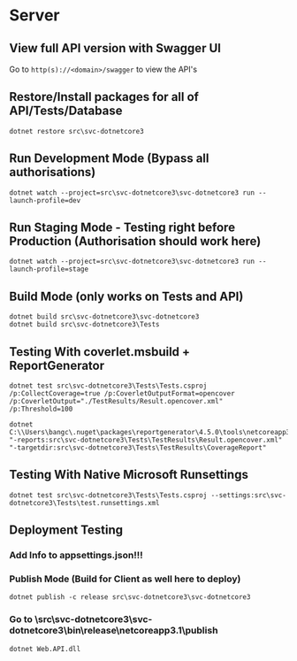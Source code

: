 # Server

## View full API version with Swagger UI
Go to `http(s)://<domain>/swagger` to view the API's

## Restore/Install packages for all of API/Tests/Database
```[cmd]
dotnet restore src\svc-dotnetcore3
```

## Run Development Mode (Bypass all authorisations)
```[cmd]
dotnet watch --project=src\svc-dotnetcore3\svc-dotnetcore3 run --launch-profile=dev
```

## Run Staging Mode - Testing right before Production (Authorisation should work here)
```[cmd]
dotnet watch --project=src\svc-dotnetcore3\svc-dotnetcore3 run --launch-profile=stage
```

## Build Mode (only works on Tests and API)
```[cmd]
dotnet build src\svc-dotnetcore3\svc-dotnetcore3
dotnet build src\svc-dotnetcore3\Tests
```

## Testing With coverlet.msbuild + ReportGenerator
```[cmd]
dotnet test src\svc-dotnetcore3\Tests\Tests.csproj /p:CollectCoverage=true /p:CoverletOutputFormat=opencover /p:CoverletOutput="./TestResults/Result.opencover.xml" /p:Threshold=100

dotnet C:\\Users\bangc\.nuget\packages\reportgenerator\4.5.0\tools\netcoreapp3.0\ReportGenerator.dll "-reports:src\svc-dotnetcore3\Tests\TestResults\Result.opencover.xml" "-targetdir:src\svc-dotnetcore3\Tests\TestResults\CoverageReport"
```

## Testing With Native Microsoft Runsettings
```[cmd]
dotnet test src\svc-dotnetcore3\Tests\Tests.csproj --settings:src\svc-dotnetcore3\Tests\test.runsettings.xml
```

## Deployment Testing
### Add Info to appsettings.json!!!
### Publish Mode (Build for Client as well here to deploy)
```[cmd]
dotnet publish -c release src\svc-dotnetcore3\svc-dotnetcore3
```
### Go to \src\svc-dotnetcore3\svc-dotnetcore3\bin\release\netcoreapp3.1\publish
```[cmd]
dotnet Web.API.dll
```
